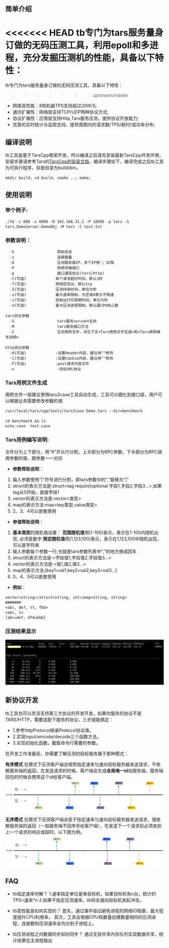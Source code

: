 ## 简单介绍

<<<<<<< HEAD
tb专门为tars服务量身订做的无码压测工具，利用epoll和多进程，充分发掘压测机的性能，具备以下特性：
=======
tb专门为tars服务量身订做的无码压测工具，具备以下特性：
>>>>>>> upstream/master

 - 网络高性能：8核机器TPS支持超过20W/S;
 - 通讯扩展性：网络层支持TCP/UDP两种协议方式;
 - 协议扩展性：应用层支持Http,Tars服务压测，提供协议开放能力;
 - 完善的实时统计与监控支持。提供周期内的请求数/TPS/耗时/成功率分布;

## 编译说明
tb工具是基于TarsCpp框架开发，所以编译之前请先安装最新TarsCpp开发环境，安装步骤请参考Tars的[TarsCpp的安装文档](https://tarscloud.gitbook.io/tarsdocs/rumen/env/tarscpp)，编译步骤如下，编译完成之后tb工具为可执行程序，存放目录为build/bin。

```
mkdir build; cd build; cmake ..; make;
```

## 使用说明
### 举个例子:
```
./tb -c 600 -s 6000 -D 192.168.31.1 -P 10505 -p tars -S tars.DemoServer.DemoObj -M test -C test.txt
```

### 参数说明：
```
  -h                   帮助信息
  -c                   连接数量
  -D                   压测服务器IP，多个IP用';'区隔
  -P                   网络传输端口
  -p                   接口通信协议(tars|http)
  -t(可选)             单个请求超时时间，默认3秒
  -T(可选)             网络层协议，默认tcp
  -I(可选)             压测持续时间，单位为秒
  -s(可选)             最大速率限制，为空或0表示不限速
  -i(可选)             控制台打印周期时间，单位为秒
  -n(可选)             最大压测进程限制，默认跟CPU核心数

tars协议参数
  -S                   tars服务servant名称
  -M                   tars服务接口方法
  -C                   压测用例文件，详见下文<Tars用例文件生成>和<Tars用例编写说明>

http协议参数
  -H(可选)             :设置Header内容，建议用""修饰
  -C(可选)             :设置Cookie内容，建议用""修饰
  -F(可选)             :post请求内容文件
  -u                   :目标URL地址

```

### Tars用例文件生成
用例文件一般建议使用tars2case工具自动生成，工具可以细化到接口级，用户可以根据业务需要修改参数的值
```
/usr/local/tars/cpp/tools/tars2case Demo.tars --dir=benchmark

cd benchmark && ls
echo.case  test.case
```

### Tars用例编写说明:
文件分为上下部分，用"#"开头行分割，上半部分为RPC参数，下半部分为RPC调用参数的值，跟参数一一对应

- **参数帮助说明**：
 1. 输入参数使用"|"符号进行分割，即tars参数中的","替换为"|"
 2. struct的表示方法是:struct<tag require|optional 字段1,字段2,字段3...>,如果tag从0开始，直接字段1
 3. vector的表示方法是:vector<类型>
 4. map的表示方法:map<key类型,value类型>
 5. 2、3、4可以嵌套使用

- **参值帮助说明**：
 1. <strong>基本类型</strong>的随机值设置：
    <strong>范围随机值</strong>用[1-100]表示，表示在1-100内随机出现, 必须是数字
    <strong>限定随机值</strong>用[1,123,100]表示，表示在1,123,100中随机出现，可以是字符串
 2. 输入参数每个参数一行,也就是tars参数列表中","的地方换成回车
 3. struct的表示方法是:<字段值1,字段值2,字段值3...>
 4. vector的表示方法是:<值1,值2,值3...>
 5. map的表示方法:[key1=val1,key2=val2,key3=val3...]
 6. 3、4、5可以嵌套使用

- **例如**：
```
vector<string>|struct<string, int>|map<string, string>
#######
<abc, def, tt, fbb>
<abc, 1>
[abc=def, dfd=bbb]
```

### 压测结果显示
![压测结果](docs/image/result.jpg)

## 新协议开发
tb工具也可以灵活支持第三方协议的开发开发，如果你服务的协议不是TARS/HTTP，需要适配下服务的协议，三步就能搞定：
 - 1.参考httpProtocol继承Protocol协议类。
 - 2.实现input/encode/decode三个函数方法。
 - 3.实现初始化函数，截取命令行需要的参数。

在开发工作准备前，你需要了解压测的目标服务属于那种模式：


**有序模式**
在模式下压测客户端会按照指定速率匀速向目标服务器发送请求，不依赖服务端的返回，在发送请求的时候，客户端会生成**全局唯一id**给服务端，服务端回包的时候会携带这个id给客户端。
**![有序模式](docs/image/ordered.jpg)**


**无序模式**
在模式下压测客户端会低于指定速率匀速向目标服务器发送请求，强依赖服务端的返回（一般服务端不回序号给客户端），在发送下一个请求前必须收到上一个请求的响应或超时。以下图为例。
![无序模式](docs/image/disordered.jpg)

## FAQ
 - tb指定速率何解？
1.速率指定单位是单目标机，如果目标机有n台，统计的TPS=速率*n
2.如果不指定压测速率，tb将全速向目标机发起冲击。

 - tb高性能是如何实现的？
首先，通过事件驱动避免进程的网络IO阻塞，最大程度提升CPU利用率，
其次，工具会根据CPU核数量创建数量相同的压测进程，连接数和压测速率会均分到子进程上。

 - tb压测进程之间数据同步如何同步？
通过无锁共享内存队列实现数据共享，统计结果在主进程输出
